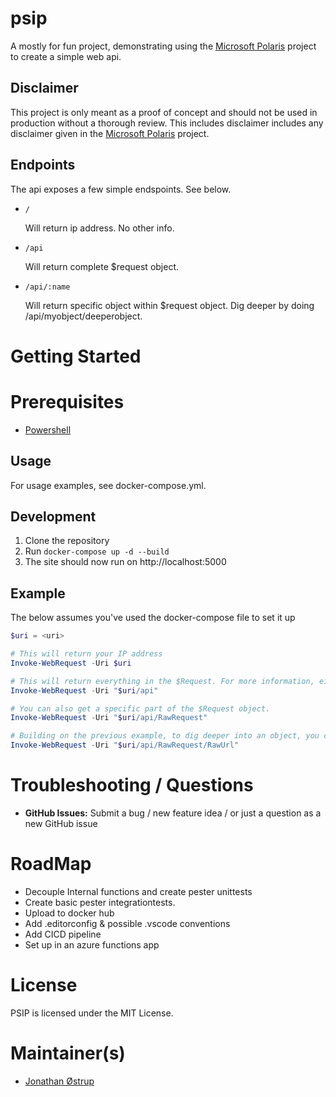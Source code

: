 # psip

A mostly for fun project, demonstrating using the [Microsoft Polaris](https://github.com/powershell/polaris) project to create a simple web api.

## Disclaimer
This project is only meant as a proof of concept and should not be used in production without a thorough review. This includes disclaimer includes any disclaimer given in the [Microsoft Polaris](https://github.com/powershell/polaris) project.

## Endpoints
The api exposes a few simple endspoints. See below.
  * `/`

    Will return ip address. No other info.

  * `/api`

    Will return complete $request object.

  * `/api/:name`

    Will return specific object within $request object. Dig deeper by doing /api/myobject/deeperobject.

# Getting Started

# Prerequisites

* [Powershell](https://github.com/powershell/powershell)

## Usage

For usage examples, see docker-compose.yml.

## Development

1. Clone the repository
2. Run `docker-compose up -d --build`
3. The site should now run on http://localhost:5000

## Example

The below assumes you've used the docker-compose file to set it up
```Powershell
$uri = <uri>

# This will return your IP address
Invoke-WebRequest -Uri $uri

# This will return everything in the $Request. For more information, either set it up or see the Polaris documentation.
Invoke-WebRequest -Uri "$uri/api"

# You can also get a specific part of the $Request object.
Invoke-WebRequest -Uri "$uri/api/RawRequest"

# Building on the previous example, to dig deeper into an object, you can do:
Invoke-WebRequest -Uri "$uri/api/RawRequest/RawUrl"
```

# Troubleshooting / Questions

* **GitHub Issues:** Submit a bug / new feature idea / or just a question as a new GitHub issue

# RoadMap

* Decouple Internal functions and create pester unittests
* Create basic pester integrationtests.
* Upload to docker hub
* Add .editorconfig & possible .vscode conventions
* Add CICD pipeline
* Set up in an azure functions app

# License

PSIP is licensed under the MIT License.

# Maintainer(s)

* [Jonathan Østrup](https://github.com/TechnicallyJoe)